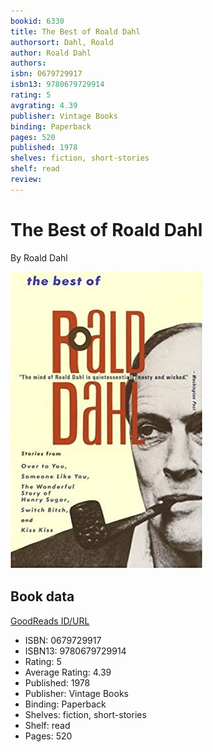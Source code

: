 ```yaml
---
bookid: 6330
title: The Best of Roald Dahl
authorsort: Dahl, Roald
author: Roald Dahl
authors: 
isbn: 0679729917
isbn13: 9780679729914
rating: 5
avgrating: 4.39
publisher: Vintage Books
binding: Paperback
pages: 520
published: 1978
shelves: fiction, short-stories
shelf: read
review: 
---
```


# The Best of Roald Dahl

By Roald Dahl

![](../../assets/bookcovers/1642047762l/6330.jpg)

## Book data

[GoodReads ID/URL](https://www.goodreads.com/book/show/6330)

- ISBN: 0679729917
- ISBN13: 9780679729914
- Rating: 5
- Average Rating: 4.39
- Published: 1978
- Publisher: Vintage Books
- Binding: Paperback
- Shelves: fiction, short-stories
- Shelf: read
- Pages: 520

